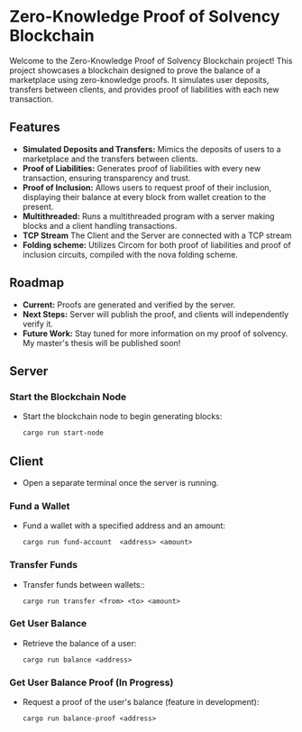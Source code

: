 # Zero-Knowledge Proof of Solvency Blockchain

Welcome to the Zero-Knowledge Proof of Solvency Blockchain project! This project showcases a blockchain designed to prove the balance of a marketplace using zero-knowledge proofs. It simulates user deposits, transfers between clients, and provides proof of liabilities with each new transaction.

## Features

- **Simulated Deposits and Transfers:** Mimics the deposits of users to a marketplace and the transfers between clients.
- **Proof of Liabilities:** Generates proof of liabilities with every new transaction, ensuring transparency and trust.
- **Proof of Inclusion:** Allows users to request proof of their inclusion, displaying their balance at every block from wallet creation to the present.
- **Multithreaded:** Runs a multithreaded program with a server making blocks and a client handling transactions.
- **TCP Stream** The Client and the Server are connected with a TCP stream
- **Folding scheme:** Utilizes Circom for both proof of liabilities and proof of inclusion circuits, compiled with the nova folding scheme.

## Roadmap

- **Current:** Proofs are generated and verified by the server.
- **Next Steps:** Server will publish the proof, and clients will independently verify it.
- **Future Work:** Stay tuned for more information on my proof of solvency. My master's thesis will be published soon!

## Server

### Start the Blockchain Node

- Start the blockchain node to begin generating blocks:
  ```sh
  cargo run start-node
  ```

## Client

- Open a separate terminal once the server is running.

### Fund a Wallet

- Fund a wallet with a specified address and an amount:
  ```
  cargo run fund-account  <address> <amount>
  ```

### Transfer Funds

- Transfer funds between wallets::
  ```
  cargo run transfer <from> <to> <amount>
  ```

### Get User Balance

- Retrieve the balance of a user:
  ```
  cargo run balance <address>
  ```

### Get User Balance Proof (In Progress)

- Request a proof of the user's balance (feature in development):
  ```
  cargo run balance-proof <address>
  ```
